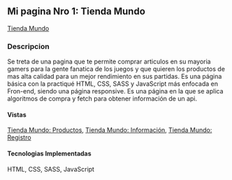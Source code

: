 ## Mi pagina Nro 1: Tienda Mundo
[Tienda Mundo](https://mi-pagina-1.vercel.app/)
### Descripcion
Se treta de una pagina que te permite comprar articulos en su mayoria gamers para la gente fanatica de los juegos y que quieren los productos de mas alta calidad para un mejor rendimiento en sus partidas. 
Es una página básica con la practiqué HTML, CSS, SASS y JavaScript más enfocada en Fron-end, siendo una página responsive.
Es una página en la que se aplica algoritmos de compra y fetch para obtener información de un api.
#### Vistas 
[Tienda Mundo: Productos](https://mi-pagina-1.vercel.app/pages/productos.html),
[Tienda Mundo: Información](https://mi-pagina-1.vercel.app/pages/info.html),
[Tienda Mundo: Registro](https://mi-pagina-1.vercel.app/pages/contacto.html)

#### Tecnologias Implementadas
HTML, CSS, SASS, JavaScript



